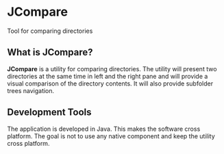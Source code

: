 # JCompare #
Tool for comparing directories

## What is JCompare? ##
**JCompare** is a utility for comparing directories.  The utility will present two directories at the same time in left and the right pane and will provide a visual comparison of the directory contents.  It will also provide subfolder trees navigation.

## Development Tools ##
The application is developed in Java.  This makes the software cross platform.  The goal is not to use any native component and keep the utility cross platform.